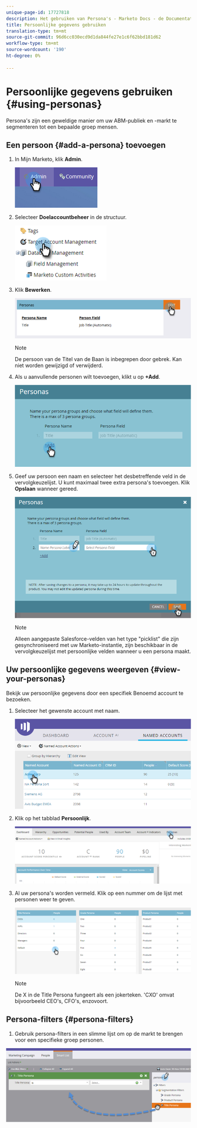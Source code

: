 ```yaml
---
unique-page-id: 17727818
description: Het gebruiken van Persona's - Marketo Docs - de Documentatie van het Product
title: Persoonlijke gegevens gebruiken
translation-type: tm+mt
source-git-commit: 96d6cc030ecd9d1da844fe27e1c6f62bbd181d62
workflow-type: tm+mt
source-wordcount: '190'
ht-degree: 0%

---
```



# Persoonlijke gegevens gebruiken {#using-personas}

Persona&#39;s zijn een geweldige manier om uw ABM-publiek en -markt te segmenteren tot een bepaalde groep mensen.

## Een persoon {#add-a-persona} toevoegen

1. In Mijn Marketo, klik **Admin**.

   ![](assets/one.png)

1. Selecteer **Doelaccountbeheer** in de structuur.

   ![](assets/using-personas-2.png)

1. Klik **Bewerken**.

   ![](assets/three.png)

   >[!NOTE]
   >
   >De persoon van de Titel van de Baan is inbegrepen door gebrek. Kan niet worden gewijzigd of verwijderd.

1. Als u aanvullende personen wilt toevoegen, klikt u op **+Add**.

   ![](assets/four.png)

1. Geef uw persoon een naam en selecteer het desbetreffende veld in de vervolgkeuzelijst. U kunt maximaal twee extra persona&#39;s toevoegen. Klik **Opslaan** wanneer gereed.

   ![](assets/five.png)

   >[!NOTE]
   >
   >Alleen aangepaste Salesforce-velden van het type &quot;picklist&quot; die zijn gesynchroniseerd met uw Marketo-instantie, zijn beschikbaar in de vervolgkeuzelijst met persoonlijke velden wanneer u een persona maakt.

## Uw persoonlijke gegevens weergeven {#view-your-personas}

Bekijk uw persoonlijke gegevens door een specifiek Benoemd account te bezoeken.

1. Selecteer het gewenste account met naam.

   ![](assets/one-a.png)

1. Klik op het tabblad **Persoonlijk**.

   ![](assets/two-a.png)

1. Al uw persona&#39;s worden vermeld. Klik op een nummer om de lijst met personen weer te geven.

   ![](assets/three-a.png)

   >[!NOTE]
   >
   >De X in de Title Persona fungeert als een jokerteken. &#39;CXO&#39; omvat bijvoorbeeld CEO&#39;s, CFO&#39;s, enzovoort.

## Persona-filters {#persona-filters}

1. Gebruik persona-filters in een slimme lijst om op de markt te brengen voor een specifieke groep personen.

![](assets/one-b.png)
